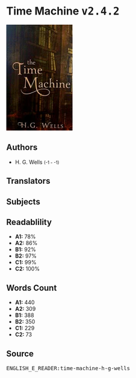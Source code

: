 # Time Machine <kbd>v2.4.2</kbd>

![](./cover.medium.jpg "")

## Authors


 - H. G. Wells <small>(-1 - -1)</small>

## Translators



## Subjects



## Readablility


 - **A1:** 78%
 - **A2:** 86%
 - **B1:** 92%
 - **B2:** 97%
 - **C1:** 99%
 - **C2:** 100%

## Words Count


 - **A1:** 440
 - **A2:** 309
 - **B1:** 388
 - **B2:** 350
 - **C1:** 229
 - **C2:** 73

## Source


<kbd>ENGLISH_E_READER:time-machine-h-g-wells</kbd>
